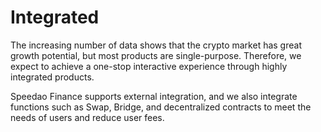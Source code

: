 # Integrated

The increasing number of data shows that the crypto market has great growth potential, but most products are single-purpose. Therefore, we expect to achieve a one-stop interactive experience through highly integrated products.

Speedao Finance supports external integration, and we also integrate functions such as Swap, Bridge, and decentralized contracts to meet the needs of users and reduce user fees.

&#x20; &#x20;
